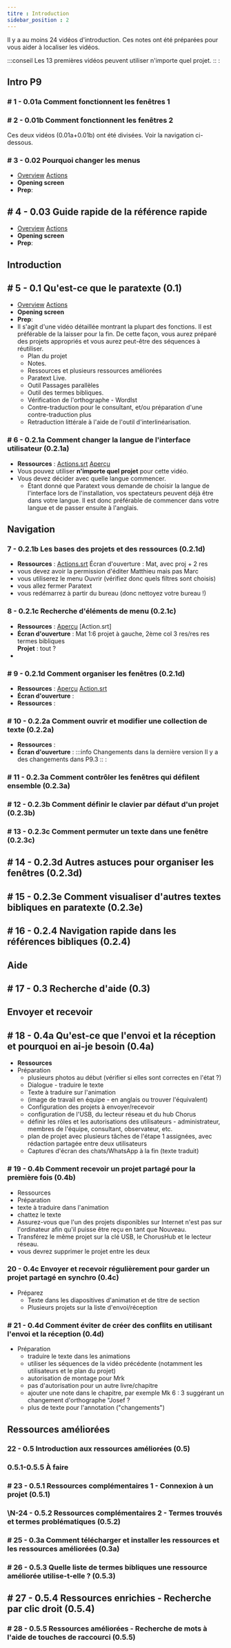 ```yaml
---
titre : Introduction
sidebar_position : 2
---
```


Il y a au moins 24 vidéos d'introduction. Ces notes ont été préparées pour vous aider à localiser les vidéos. 

:::conseil
Les 13 premières vidéos peuvent utiliser n'importe quel projet.
:: :

## Intro P9
### \# 1 - 0.01a Comment fonctionnent les fenêtres 1
### \# 2 - 0.01b Comment fonctionnent les fenêtres 2
Ces deux vidéos (0.01a+0.01b) ont été divisées. Voir la navigation ci-dessous.
### \# 3 - 0.02 Pourquoi changer les menus
- [Overview](...) [Actions](...)  
- **Opening screen**  
- **Prep**: 

## \# 4 - 0.03 Guide rapide de la référence rapide
- [Overview](...) [Actions](...)  
- **Opening screen**  
- **Prep**: 

## Introduction
## \# 5 - 0.1 Qu'est-ce que le paratexte (0.1)
- [Overview](...) [Actions](...)  
- **Opening screen**  
- **Prep**: 
- Il s'agit d'une vidéo détaillée montrant la plupart des fonctions. Il est préférable de la laisser pour la fin. De cette façon, vous aurez préparé des projets appropriés et vous aurez peut-être des séquences à réutiliser.
  - Plan du projet
  - Notes.
  - Ressources et plusieurs ressources améliorées 
  - Paratext Live.
  - Outil Passages parallèles
  - Outil des termes bibliques.
  - Vérification de l'orthographe - Wordlst
  - Contre-traduction pour le consultant, et/ou préparation d'une contre-traduction plus 
  - Retraduction littérale à l'aide de l'outil d'interlinéarisation.

### \# 6 - 0.2.1a Comment changer la langue de l'interface utilisateur (0.2.1a)
- **Ressources** : [Actions.srt](https://drive.google.com/file/d/1hEjpYx-P-NpScsRiBwO-kadRXR7Ga-Ty/view?usp=sharing)
[Aperçu](https://docs.google.com/spreadsheets/d/1cGMmFm7l19GTHg7vvKA1bQMjRRCfKacJ/edit?usp=sharing&ouid=103165771678697843902&rtpof=true&sd=true)
- Vous pouvez utiliser **n'importe quel projet** pour cette vidéo.
- Vous devez décider avec quelle langue commencer.  
    - Étant donné que Paratext vous demande de choisir la langue de l'interface lors de l'installation, vos spectateurs peuvent déjà être dans votre langue. Il est donc préférable de commencer dans votre langue et de passer ensuite à l'anglais.

## Navigation
### 7 - 0.2.1b Les bases des projets et des ressources (0.2.1d)
- **Ressources** : [Actions.srt](https://drive.google.com/file/d/1hEjpYx-P-NpScsRiBwO-kadRXR7Ga-Ty/view?usp=sharing)
Écran d'ouverture : Mat, avec proj + 2 res  
- vous devez avoir la permission d'éditer Matthieu mais pas Marc
- vous utiliserez le menu Ouvrir (vérifiez donc quels filtres sont choisis)
- vous allez fermer Paratext
- vous redémarrez à partir du bureau (donc nettoyez votre bureau !)

### 8 - 0.2.1c Recherche d'éléments de menu (0.2.1c)
- **Ressources** : [Aperçu](https://jennibeadle.github.io/paratextmanual/docs/next/Video-summaries/navigation/0.2.1a)
[Action.srt]   
- **Écran d'ouverture** : Mat 1:6 projet à gauche, 2ème col 3 res/res res termes bibliques   
**Projet** : tout ?
- 

### \# 9 - 0.2.1d Comment organiser les fenêtres (0.2.1d)
- **Ressources** : [Aperçu](https://drive.google.com/file/d/1XgF88AYJcwdz89SKQ5nj0-0riR_CnQxW/view?usp=sharing) [Action.srt](https://drive.google.com/file/d/1suyguV5hxTU7dEGT_RMBoIRLeFLLjfdK/view?usp=sharing)  
- **Écran d'ouverture** : 
- **Ressources** :  

### \# 10 - 0.2.2a Comment ouvrir et modifier une collection de texte (0.2.2a)
- **Ressources** :  
- **Écran d'ouverture** : 
:::info Changements dans la dernière version
Il y a des changements dans P9.3
:: :
### \# 11 - 0.2.3a Comment contrôler les fenêtres qui défilent ensemble (0.2.3a)
### \# 12 - 0.2.3b Comment définir le clavier par défaut d'un projet (0.2.3b)
### \# 13 - 0.2.3c Comment permuter un texte dans une fenêtre (0.2.3c)
## \# 14 - 0.2.3d Autres astuces pour organiser les fenêtres (0.2.3d)
## \# 15 - 0.2.3e Comment visualiser d'autres textes bibliques en paratexte (0.2.3e)
## \# 16 - 0.2.4 Navigation rapide dans les références bibliques (0.2.4)

## Aide
## \# 17 - 0.3 Recherche d'aide (0.3)

## Envoyer et recevoir
## \# 18 - 0.4a Qu'est-ce que l'envoi et la réception et pourquoi en ai-je besoin (0.4a)
- **Ressources**
- Préparation
  - plusieurs photos au début (vérifier si elles sont correctes en l'état ?)
  - Dialogue - traduire le texte
  - Texte à traduire sur l'animation
  - (image de travail en équipe - en anglais ou trouver l'équivalent)
  - Configuration des projets à envoyer/recevoir
  - configuration de l'USB, du lecteur réseau et du hub Chorus
  - définir les rôles et les autorisations des utilisateurs - administrateur, membres de l'équipe, consultant, observateur, etc.
  - plan de projet avec plusieurs tâches de l'étape 1 assignées, avec rédaction partagée entre deux utilisateurs
  - Captures d'écran des chats/WhatsApp à la fin (texte traduit) 

### \# 19 - 0.4b Comment recevoir un projet partagé pour la première fois (0.4b)
- Ressources
- Préparation
- texte à traduire dans l'animation
- chattez le texte
- Assurez-vous que l'un des projets disponibles sur Internet n'est pas sur l'ordinateur afin qu'il puisse être reçu en tant que Nouveau.
- Transférez le même projet sur la clé USB, le ChorusHub et le lecteur réseau.
- vous devrez supprimer le projet entre les deux

### 20 - 0.4c Envoyer et recevoir régulièrement pour garder un projet partagé en synchro (0.4c)
- Préparez
  - Texte dans les diapositives d'animation et de titre de section
  - Plusieurs projets sur la liste d'envoi/réception

### \# 21 - 0.4d Comment éviter de créer des conflits en utilisant l'envoi et la réception (0.4d)
- Préparation
  - traduire le texte dans les animations
  - utiliser les séquences de la vidéo précédente (notamment les utilisateurs et le plan du projet)
  - autorisation de montage pour Mrk
  - pas d'autorisation pour un autre livre/chapitre
  - ajouter une note dans le chapitre, par exemple Mk 6 : 3 suggérant un changement d'orthographe "Josef ?
  - plus de texte pour l'annotation ("changements")

## Ressources améliorées
### 22 - 0.5 Introduction aux ressources améliorées (0.5)

### 0.5.1-0.5.5 À faire
### \# 23 - 0.5.1 Ressources complémentaires 1 - Connexion à un projet (0.5.1)
### \N-24 - 0.5.2 Ressources complémentaires 2 - Termes trouvés et termes problématiques (0.5.2)
### \# 25 - 0.3a Comment télécharger et installer les ressources et les ressources améliorées (0.3a)
### \# 26 - 0.5.3 Quelle liste de termes bibliques une ressource améliorée utilise-t-elle ? (0.5.3)
## \# 27 - 0.5.4 Ressources enrichies - Recherche par clic droit (0.5.4)
### \# 28 - 0.5.5 Ressources améliorées - Recherche de mots à l'aide de touches de raccourci (0.5.5)

